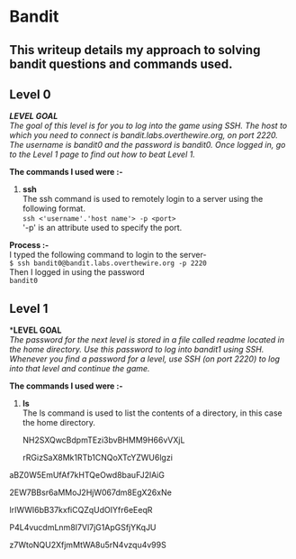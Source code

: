# Bandit

This writeup details my approach to solving bandit questions and commands used.
---
## Level 0
*<b>LEVEL GOAL</b> </br>
The goal of this level is for you to log into the game using SSH. The host to which you need to connect is bandit.labs.overthewire.org, on port 2220. The username is bandit0 and the password is bandit0. 
Once logged in, go to the Level 1 page to find out how to beat Level 1.*

**The commands I used were :-**
1. **ssh** </br>
   The ssh command is used to remotely login to a server using the following format.</br>
   `ssh <'username'.'host name'> -p <port>`</br>
   '-p' is an attribute used to specify the port.

**Process :-** </br>
I typed the following command to login to the server- </br>
`$ ssh bandit0@bandit.labs.overthewire.org -p 2220` </br>
Then I logged in using the password </br>
`bandit0`

## Level 1
*<b>LEVEL GOAL</b> </br>
_The password for the next level is stored in a file called readme located in the home directory. Use this password to log into bandit1 using SSH. Whenever you find a password for a level, use SSH (on port 2220) to log into that level and continue the game._

**The commands I used were :-**
1. **ls** </br>
  The ls command is used to list the contents of a directory, in this case the home directory.

   NH2SXQwcBdpmTEzi3bvBHMM9H66vVXjL

   rRGizSaX8Mk1RTb1CNQoXTcYZWU6lgzi

aBZ0W5EmUfAf7kHTQeOwd8bauFJ2lAiG

2EW7BBsr6aMMoJ2HjW067dm8EgX26xNe

   lrIWWI6bB37kxfiCQZqUdOIYfr6eEeqR

P4L4vucdmLnm8I7Vl7jG1ApGSfjYKqJU

z7WtoNQU2XfjmMtWA8u5rN4vzqu4v99S



